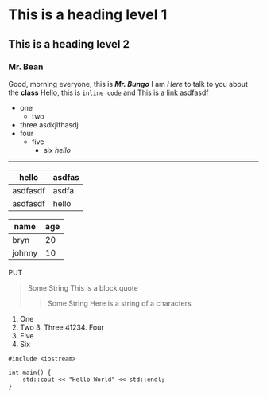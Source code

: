 # This is a heading level 1
## This is a heading level 2
### Mr. Bean
Good, morning everyone, this is ***Mr. Bungo*** I am *Here* to talk to you about the **class**
Hello, this is `inline code` and [This is a link](http://www.example.com)
asdfasdf
* one
    * two
* three
asdkjlfhasdj
* four
    * five
        * six
    *hello*

---
| hello | asdfas |
| ---   | -      |
| asdfasdf | asdfa |
| asdfasdf | hello |

| name | age |
| --- | - |
| bryn | 20 |
| johnny | 10 |
PUT
> Some String
> This is a block quote
>> Some String
Here is a string of a characters
1. One
2. Two
    3. Three
        41234. Four
1. Five
1. Six
```
#include <iostream>

int main() {
    std::cout << "Hello World" << std::endl;
}
```